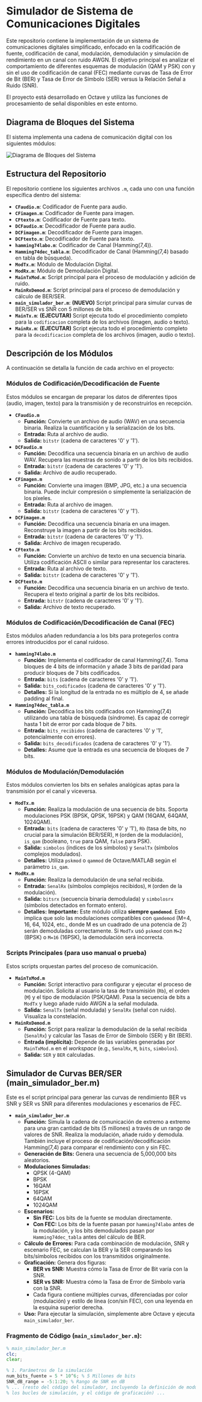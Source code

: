 # Simulador de Sistema de Comunicaciones Digitales

Este repositorio contiene la implementación de un sistema de comunicaciones digitales simplificado, enfocado en la codificación de fuente, codificación de canal, modulación, demodulación y simulación de rendimiento en un canal con ruido AWGN. El objetivo principal es analizar el comportamiento de diferentes esquemas de modulación (QAM y PSK) con y sin el uso de codificación de canal (FEC) mediante curvas de Tasa de Error de Bit (BER) y Tasa de Error de Símbolo (SER) versus la Relación Señal a Ruido (SNR).

El proyecto está desarrollado en Octave y utiliza las funciones de procesamiento de señal disponibles en este entorno.

## Diagrama de Bloques del Sistema

El sistema implementa una cadena de comunicación digital con los siguientes módulos:

![Diagrama de Bloques del Sistema](image_cc4d15.png)


## Estructura del Repositorio

El repositorio contiene los siguientes archivos `.m`, cada uno con una función específica dentro del sistema:

* **`CFaudio.m`**: Codificador de Fuente para audio.
* **`CFimagen.m`**: Codificador de Fuente para imagen.
* **`CFtexto.m`**: Codificador de Fuente para texto.
* **`DCFaudio.m`**: Decodificador de Fuente para audio.
* **`DCFimagen.m`**: Decodificador de Fuente para imagen.
* **`DCFtexto.m`**: Decodificador de Fuente para texto.
* **`hamming74labo.m`**: Codificador de Canal (Hamming(7,4)).
* **`Hamming74dec_tabla.m`**: Decodificador de Canal (Hamming(7,4) basado en tabla de búsqueda).
* **`ModTx.m`**: Módulo de Modulación Digital.
* **`ModRx.m`**: Módulo de Demodulación Digital.
* **`MainTxMod.m`**: Script principal para el proceso de modulación y adición de ruido.
* **`MainRxDemod.m`**: Script principal para el proceso de demodulación y cálculo de BER/SER.
* **`main_simulador_ber.m`**: **(NUEVO)** Script principal para simular curvas de BER/SER vs SNR con 5 millones de bits.
* **`MainTx.m`**: **(EJECUTAR)** Script ejecuta todo el procedimiento completo para la `codificacion` completa de los archivos (imagen, audio o texto).
* **`MainRx.m`**: **(EJECUTAR)** Script ejecuta todo el procedimiento completo para la `decodificacion` completa de los archivos (imagen, audio o texto).

## Descripción de los Módulos

A continuación se detalla la función de cada archivo en el proyecto:

### Módulos de Codificación/Decodificación de Fuente

Estos módulos se encargan de preparar los datos de diferentes tipos (audio, imagen, texto) para la transmisión y de reconstruirlos en recepción.

* **`CFaudio.m`**
    * **Función:** Convierte un archivo de audio (WAV) en una secuencia binaria. Realiza la cuantificación y la serialización de los bits.
    * **Entrada:** Ruta al archivo de audio.
    * **Salida:** `bitstr` (cadena de caracteres '0' y '1').
* **`DCFaudio.m`**
    * **Función:** Decodifica una secuencia binaria en un archivo de audio WAV. Recupera las muestras de sonido a partir de los bits recibidos.
    * **Entrada:** `bitstr` (cadena de caracteres '0' y '1').
    * **Salida:** Archivo de audio recuperado.
* **`CFimagen.m`**
    * **Función:** Convierte una imagen (BMP, JPG, etc.) a una secuencia binaria. Puede incluir compresión o simplemente la serialización de los píxeles.
    * **Entrada:** Ruta al archivo de imagen.
    * **Salida:** `bitstr` (cadena de caracteres '0' y '1').
* **`DCFimagen.m`**
    * **Función:** Decodifica una secuencia binaria en una imagen. Reconstruye la imagen a partir de los bits recibidos.
    * **Entrada:** `bitstr` (cadena de caracteres '0' y '1').
    * **Salida:** Archivo de imagen recuperado.
* **`CFtexto.m`**
    * **Función:** Convierte un archivo de texto en una secuencia binaria. Utiliza codificación ASCII o similar para representar los caracteres.
    * **Entrada:** Ruta al archivo de texto.
    * **Salida:** `bitstr` (cadena de caracteres '0' y '1').
* **`DCFtexto.m`**
    * **Función:** Decodifica una secuencia binaria en un archivo de texto. Recupera el texto original a partir de los bits recibidos.
    * **Entrada:** `bitstr` (cadena de caracteres '0' y '1').
    * **Salida:** Archivo de texto recuperado.

### Módulos de Codificación/Decodificación de Canal (FEC)

Estos módulos añaden redundancia a los bits para protegerlos contra errores introducidos por el canal ruidoso.

* **`hamming74labo.m`**
    * **Función:** Implementa el codificador de canal Hamming(7,4). Toma bloques de 4 bits de información y añade 3 bits de paridad para producir bloques de 7 bits codificados.
    * **Entrada:** `bits` (cadena de caracteres '0' y '1').
    * **Salida:** `bits_codificados` (cadena de caracteres '0' y '1').
    * **Detalles:** Si la longitud de la entrada no es múltiplo de 4, se añade padding al final.
* **`Hamming74dec_tabla.m`**
    * **Función:** Decodifica los bits codificados con Hamming(7,4) utilizando una tabla de búsqueda (síndrome). Es capaz de corregir hasta 1 bit de error por cada bloque de 7 bits.
    * **Entrada:** `bits_recibidos` (cadena de caracteres '0' y '1', potencialmente con errores).
    * **Salida:** `bits_decodificados` (cadena de caracteres '0' y '1').
    * **Detalles:** Asume que la entrada es una secuencia de bloques de 7 bits.

### Módulos de Modulación/Demodulación

Estos módulos convierten los bits en señales analógicas aptas para la transmisión por el canal y viceversa.

* **`ModTx.m`**
    * **Función:** Realiza la modulación de una secuencia de bits. Soporta modulaciones PSK (BPSK, QPSK, 16PSK) y QAM (16QAM, 64QAM, 1024QAM).
    * **Entrada:** `bits` (cadena de caracteres '0' y '1'), `Rb` (tasa de bits, no crucial para la simulación BER/SER), `M` (orden de la modulación), `is_qam` (booleano, `true` para QAM, `false` para PSK).
    * **Salida:** `simbolos` (índices de los símbolos) y `SenalTx` (símbolos complejos modulados).
    * **Detalles:** Utiliza `pskmod` o `qammod` de Octave/MATLAB según el parámetro `is_qam`.
* **`ModRx.m`**
    * **Función:** Realiza la demodulación de una señal recibida.
    * **Entrada:** `SenalRx` (símbolos complejos recibidos), `M` (orden de la modulación).
    * **Salida:** `bitsrx` (secuencia binaria demodulada) y `simbolosrx` (símbolos detectados en formato entero).
    * **Detalles:** **Importante:** Este módulo utiliza **siempre `qamdemod`**. Esto implica que solo las modulaciones compatibles con `qamdemod` (M=4, 16, 64, 1024, etc., donde M es un cuadrado de una potencia de 2) serán demoduladas correctamente. Si `ModTx` usó `pskmod` con `M=2` (BPSK) o `M=16` (16PSK), la demodulación será incorrecta.

### Scripts Principales (para uso manual o prueba)

Estos scripts orquestan partes del proceso de comunicación.

* **`MainTxMod.m`**
    * **Función:** Script interactivo para configurar y ejecutar el proceso de modulación. Solicita al usuario la tasa de transmisión (`Rb`), el orden (`M`) y el tipo de modulación (PSK/QAM). Pasa la secuencia de bits a `ModTx` y luego añade ruido AWGN a la señal modulada.
    * **Salida:** `SenalTx` (señal modulada) y `SenalRx` (señal con ruido). Visualiza la constelación.
* **`MainRxDemod.m`**
    * **Función:** Script para realizar la demodulación de la señal recibida (`SenalRx`) y calcular las Tasas de Error de Símbolo (SER) y Bit (BER).
    * **Entrada (implícita):** Depende de las variables generadas por `MainTxMod.m` en el *workspace* (e.g., `SenalRx`, `M`, `bits`, `simbolos`).
    * **Salida:** `SER` y `BER` calculadas.

## Simulador de Curvas BER/SER (main_simulador_ber.m)

Este es el script principal para generar las curvas de rendimiento BER vs SNR y SER vs SNR para diferentes modulaciones y escenarios de FEC.

* **`main_simulador_ber.m`**
    * **Función:** Simula la cadena de comunicación de extremo a extremo para una gran cantidad de bits (5 millones) a través de un rango de valores de SNR. Realiza la modulación, añade ruido y demodula. También incluye el proceso de codificación/decodificación Hamming(7,4) para comparar el rendimiento con y sin FEC.
    * **Generación de Bits:** Genera una secuencia de 5,000,000 bits aleatorios.
    * **Modulaciones Simuladas:**
        * QPSK (4-QAM)
        * BPSK
        * 16QAM
        * 16PSK
        * 64QAM
        * 1024QAM
    * **Escenarios:**
        * **Sin FEC:** Los bits de la fuente se modulan directamente.
        * **Con FEC:** Los bits de la fuente pasan por `hamming74labo` antes de la modulación, y los bits demodulados pasan por `Hamming74dec_tabla` antes del cálculo de BER.
    * **Cálculo de Errores:** Para cada combinación de modulación, SNR y escenario FEC, se calculan la BER y la SER comparando los bits/símbolos recibidos con los transmitidos originalmente.
    * **Graficación:** Genera dos figuras:
        * **BER vs SNR:** Muestra cómo la Tasa de Error de Bit varía con la SNR.
        * **SER vs SNR:** Muestra cómo la Tasa de Error de Símbolo varía con la SNR.
        * Cada figura contiene múltiples curvas, diferenciadas por color (modulación) y estilo de línea (con/sin FEC), con una leyenda en la esquina superior derecha.
    * **Uso:** Para ejecutar la simulación, simplemente abre Octave y ejecuta `main_simulador_ber`.

### Fragmento de Código (`main_simulador_ber.m`):

```octave
% main_simulador_ber.m
clc;
clear;

% 1. Parámetros de la simulación
num_bits_fuente = 5 * 10^6; % 5 Millones de bits
SNR_dB_range = -5:1:20; % Rango de SNR en dB
% ... (resto del código del simulador, incluyendo la definición de modulaciones,
% los bucles de simulación, y el código de graficación) ...
